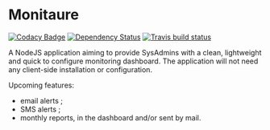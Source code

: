 # Monitaure
[![Codacy Badge](https://api.codacy.com/project/badge/grade/f3d8e262de834aa9a6e3a5bb36aa54b2)](https://www.codacy.com/app/bertrandjun/Monitaure)
[![Dependency Status](https://david-dm.org/Bertrand31/Monitaure/status.svg)](https://david-dm.org/Bertrand31/Monitaure/)
[![Travis build status](https://travis-ci.org/Bertrand31/Monitaure.svg)](https://travis-ci.org/Bertrand31/Monitaure/)


A NodeJS application aiming to provide SysAdmins with a clean, lightweight and quick to configure monitoring dashboard.
The application will not need any client-side installation or configuration.

Upcoming features:
- email alerts ;
- SMS alerts ;
- monthly reports, in the dashboard and/or sent by mail.
